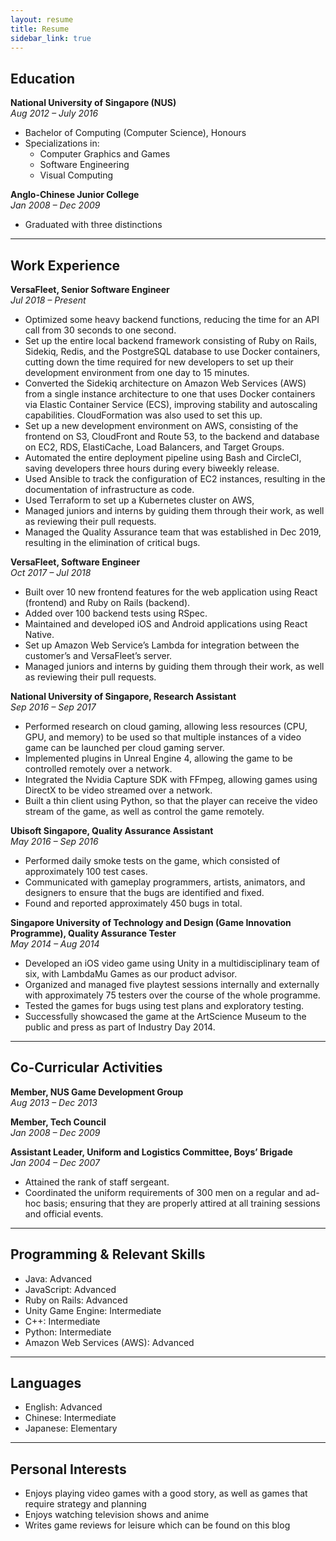 ```yaml
---
layout: resume
title: Resume
sidebar_link: true
---
```


## Education
**National University of Singapore (NUS)**\
*Aug 2012 – July 2016*
- Bachelor of Computing (Computer Science), Honours
- Specializations in:
  - Computer Graphics and Games
  - Software Engineering
  - Visual Computing

**Anglo-Chinese Junior College**\
*Jan 2008 – Dec 2009*
- Graduated with three distinctions

---

## Work Experience
**VersaFleet, Senior Software Engineer**\
*Jul 2018 – Present*

- Optimized some heavy backend functions, reducing the time for an
API call from 30 seconds to one second.
- Set up the entire local backend framework consisting of Ruby on Rails,
Sidekiq, Redis, and the PostgreSQL database to use Docker containers,
cutting down the time required for new developers to set up their
development environment from one day to 15 minutes.
- Converted the Sidekiq architecture on Amazon Web Services (AWS) from
a single instance architecture to one that uses Docker containers via
Elastic Container Service (ECS), improving stability and autoscaling
capabilities. CloudFormation was also used to set this up.
- Set up a new development environment on AWS, consisting of the
frontend on S3, CloudFront and Route 53, to the backend and database
on EC2, RDS, ElastiCache, Load Balancers, and Target Groups.
- Automated the entire deployment pipeline using Bash and CircleCI, saving
developers three hours during every biweekly release.
- Used Ansible to track the configuration of EC2 instances, resulting in the
documentation of infrastructure as code.
- Used Terraform to set up a Kubernetes cluster on AWS,
- Managed juniors and interns by guiding them through their work, as
well as reviewing their pull requests.
- Managed the Quality Assurance team that was established in Dec 2019,
resulting in the elimination of critical bugs.

**VersaFleet, Software Engineer**\
*Oct 2017 – Jul 2018*

- Built over 10 new frontend features for the web application using
React (frontend) and Ruby on Rails (backend).
- Added over 100 backend tests using RSpec.
- Maintained and developed iOS and Android applications using
React Native.
- Set up Amazon Web Service’s Lambda for integration between
the customer’s and VersaFleet’s server.
- Managed juniors and interns by guiding them through their work, as
well as reviewing their pull requests.


**National University of Singapore, Research Assistant**\
*Sep 2016 – Sep 2017*

- Performed research on cloud gaming, allowing less resources (CPU, GPU,
and memory) to be used so that multiple instances of a video game can
be launched per cloud gaming server.
- Implemented plugins in Unreal Engine 4, allowing the game to be
controlled remotely over a network.
- Integrated the Nvidia Capture SDK with FFmpeg, allowing games using
DirectX to be video streamed over a network.
- Built a thin client using Python, so that the player can receive the video
stream of the game, as well as control the game remotely.

**Ubisoft Singapore, Quality Assurance Assistant**\
*May 2016 – Sep 2016*

- Performed daily smoke tests on the game, which consisted of
approximately 100 test cases.
- Communicated with gameplay programmers, artists, animators,
and designers to ensure that the bugs are identified and fixed.
- Found and reported approximately 450 bugs in total.

**Singapore University of Technology and Design (Game Innovation Programme), Quality Assurance Tester**\
*May 2014 – Aug 2014*

- Developed an iOS video game using Unity in a multidisciplinary team of
six, with LambdaMu Games as our product advisor.
- Organized and managed five playtest sessions internally and externally
with approximately 75 testers over the course of the whole programme.
- Tested the games for bugs using test plans and exploratory testing.
- Successfully showcased the game at the ArtScience Museum to the
public and press as part of Industry Day 2014.

---

## Co-Curricular Activities
**Member, NUS Game Development Group**\
*Aug 2013 – Dec 2013*

**Member, Tech Council**\
*Jan 2008 – Dec 2009*

**Assistant Leader, Uniform and Logistics Committee, Boys’ Brigade**\
*Jan 2004 – Dec 2007*
- Attained the rank of staff sergeant.
- Coordinated the uniform requirements of 300 men on a regular and
ad-hoc basis; ensuring that they are properly attired at all training
sessions and official events.

---

## Programming & Relevant Skills
- Java: Advanced
- JavaScript: Advanced
- Ruby on Rails: Advanced
- Unity Game Engine: Intermediate
- C++: Intermediate
- Python: Intermediate
- Amazon Web Services (AWS): Advanced

---

## Languages
- English: Advanced
- Chinese: Intermediate
- Japanese: Elementary

---

## Personal Interests
- Enjoys playing video games with a good story, as well as games that require strategy and planning
- Enjoys watching television shows and anime
- Writes game reviews for leisure which can be found on this blog